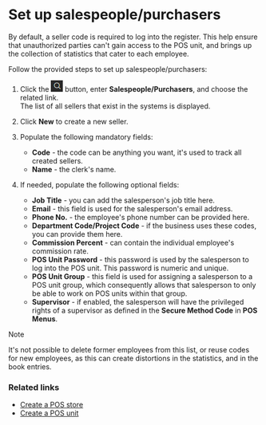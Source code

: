 # Set up salespeople/purchasers

By default, a seller code is required to log into the register. This help ensure that unauthorized parties can't gain access to the POS unit, and brings up the collection of statistics that cater to each employee.

Follow the provided steps to set up salespeople/purchasers:

1. Click the ![Lightbulb that opens the Tell Me feature](../../../images/Icons/Lightbulb_icon.png "Tell Me what you want to do") button, enter **Salespeople/Purchasers**, and choose the related link.   
   The list of all sellers that exist in the systems is displayed.
2. Click **New** to create a new seller. 
3. Populate the following mandatory fields: 
   - **Code** - the code can be anything you want, it's used to track all created sellers. 
   - **Name** - the clerk's name. 

4. If needed, populate the following optional fields: 
   - **Job Title** - you can add the salesperson's job title here.
   - **Email** - this field is used for the salesperson's email address.
   - **Phone No.** - the employee's phone number can be provided here.
   - **Department Code/Project Code** - if the business uses these codes, you can provide them here.
   - **Commission Percent** - can contain the individual employee's commission rate.
   - **POS Unit Password** - this password is used by the salesperson to log into the POS unit. This password is numeric and unique.
   - **POS Unit Group** - this field is used for assigning a salesperson to a POS unit group, which consequently allows that salesperson to only be able to work on POS units within that group. 
   - **Supervisor** - if enabled, the salesperson will have the privileged rights of a supervisor as defined in the **Secure Method Code** in **POS Menus**.

> [!Note]
> It's not possible to delete former employees from this list, or reuse codes for new employees, as this can create distortions in the statistics, and in the book entries. 

### Related links

- [Create a POS store](Create_new_POS_store.md)
- [Create a POS unit](createnew.md)